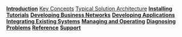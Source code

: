 **[Introduction](../introduction/introduction.html)**
[Key Concepts](../introduction/key-concepts.html)
[Typical Solution Architecture](../introduction/solution-architecture.html)
**[Installing](../getting-started/getting-started.html)**
**[Tutorials](../tutorials/tutorials.html)**
**[Developing Business Networks](../business-network/businessnetwork.html)**
**[Developing Applications](../applications/genapp.html)**
**[Integrating Existing Systems](../integrating/integrating-index.html)**
**[Managing and Operating](../managing/managingindex.html)**
**[Diagnosing Problems](../problems/diagnostics.html)**
**[Reference](../reference/MeetTheModules.html)**
**[Support](../support/index.html)**
